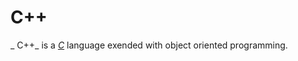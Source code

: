 # C++

_ C++_ is a [*C*](http://localhost:8000/entries/C) language exended with object oriented programming.
